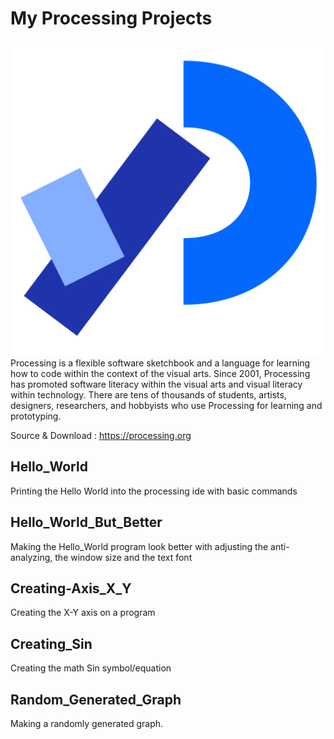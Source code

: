 # My Processing Projects

![](https://raw.githubusercontent.com/AlexandrosPanag/My_Processing_Projects/main/Processing%20logo.png)
Processing is a flexible software sketchbook and a language for learning how to code within the context of the visual arts. Since 2001, Processing has promoted software literacy within the visual arts and visual literacy within technology. There are tens of thousands of students, artists, designers, researchers, and hobbyists who use Processing for learning and prototyping.


Source & Download : https://processing.org


Hello_World
-----

Printing the Hello World into the processing ide with basic commands


Hello_World_But_Better
-----

Making the Hello_World program look better with adjusting the anti-analyzing, the window size and the text font


Creating-Axis_X_Y
-----

Creating the X-Y axis on a program


Creating_Sin
---

Creating the math Sin symbol/equation


Random_Generated_Graph
---

Making a randomly generated graph.

